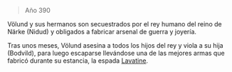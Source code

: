 > Año 390

Völund y sus hermanos son secuestrados por el rey humano del reino de Närke (Nidud) y obligados a fabricar arsenal de guerra y joyería.

Tras unos meses, Völund asesina a todos los hijos del rey y viola a su hija (Bodvild), para luego escaparse llevándose una de las mejores armas que fabricó durante su estancia, la espada [Lavatine]().